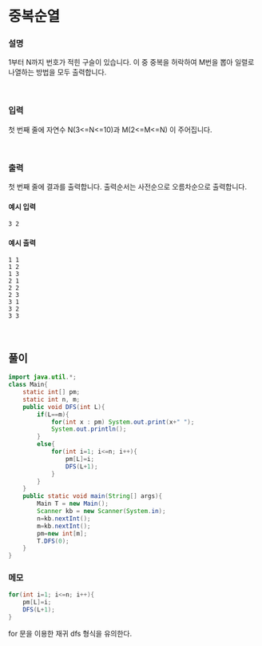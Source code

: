 # 중복순열
### 설명
1부터 N까지 번호가 적힌 구슬이 있습니다. 이 중 중복을 허락하여 M번을 뽑아 일렬로 나열하는 방법을 모두 출력합니다.


<br>

### 입력
첫 번째 줄에 자연수 N(3<=N<=10)과 M(2<=M<=N) 이 주어집니다.

<br>

### 출력
첫 번째 줄에 결과를 출력합니다. 
출력순서는 사전순으로 오름차순으로 출력합니다.



#### 예시 입력
```
3 2
```


#### 예시 출력
```
1 1
1 2
1 3
2 1
2 2
2 3
3 1
3 2
3 3
```

<br>


## 풀이
```java
import java.util.*;
class Main{
	static int[] pm;
	static int n, m;
	public void DFS(int L){
		if(L==m){
			for(int x : pm) System.out.print(x+" ");
			System.out.println();
		}
		else{
			for(int i=1; i<=n; i++){
				pm[L]=i;
				DFS(L+1);
			}
		}
	}
	public static void main(String[] args){
		Main T = new Main();
		Scanner kb = new Scanner(System.in);
		n=kb.nextInt();
		m=kb.nextInt();
		pm=new int[m];
		T.DFS(0);
	}
}
```

### 메모

```java
for(int i=1; i<=n; i++){
    pm[L]=i;
    DFS(L+1);
}
```
for 문을 이용한 재귀 dfs 형식을 유의한다.

<br>

